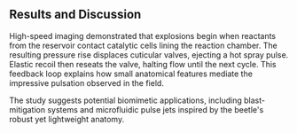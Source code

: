 ## Results and Discussion

High-speed imaging demonstrated that explosions begin when reactants from the reservoir contact catalytic cells lining the reaction chamber. The resulting pressure rise displaces cuticular valves, ejecting a hot spray pulse. Elastic recoil then reseats the valve, halting flow until the next cycle. This feedback loop explains how small anatomical features mediate the impressive pulsation observed in the field.

The study suggests potential biomimetic applications, including blast-mitigation systems and microfluidic pulse jets inspired by the beetle's robust yet lightweight anatomy.
